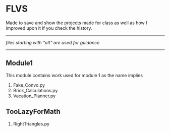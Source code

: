 # FLVS

Made to save and show the projects made for class as well as how I improved upon it if you check the history.

---

*files starting with "alt" are used for guidance*

---

## Module1

This module contains work used for module 1 as the name implies
1. Fake_Convo.py
2. Brick_Calculations.py
3. Vacation_Planner.py

## TooLazyForMath

1. RightTriangles.py
